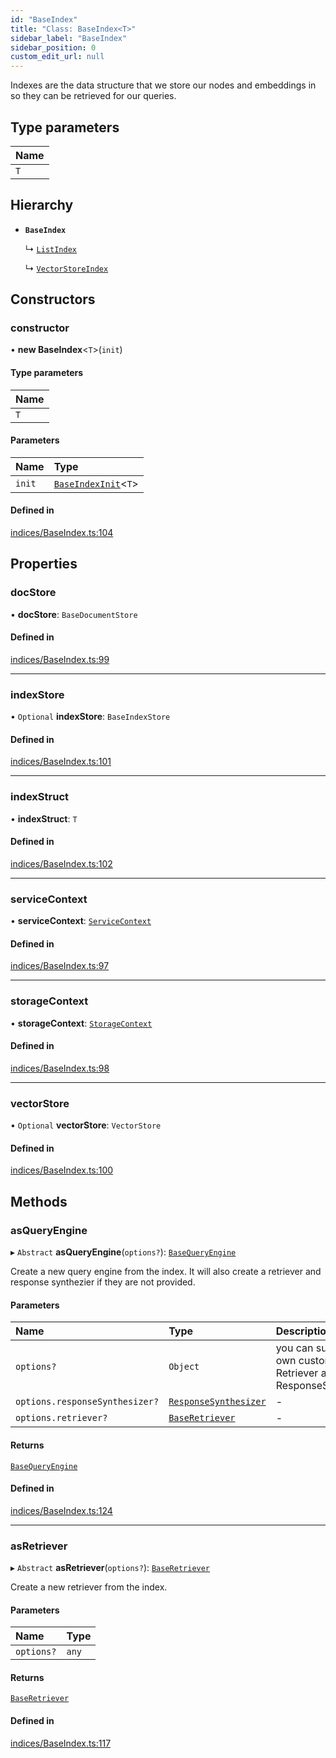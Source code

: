 ```yaml
---
id: "BaseIndex"
title: "Class: BaseIndex<T>"
sidebar_label: "BaseIndex"
sidebar_position: 0
custom_edit_url: null
---
```


Indexes are the data structure that we store our nodes and embeddings in so
they can be retrieved for our queries.

## Type parameters

| Name |
| :------ |
| `T` |

## Hierarchy

- **`BaseIndex`**

  ↳ [`ListIndex`](ListIndex.md)

  ↳ [`VectorStoreIndex`](VectorStoreIndex.md)

## Constructors

### constructor

• **new BaseIndex**<`T`\>(`init`)

#### Type parameters

| Name |
| :------ |
| `T` |

#### Parameters

| Name | Type |
| :------ | :------ |
| `init` | [`BaseIndexInit`](../interfaces/BaseIndexInit.md)<`T`\> |

#### Defined in

[indices/BaseIndex.ts:104](https://github.com/run-llama/LlamaIndexTS/blob/816132e/packages/core/src/indices/BaseIndex.ts#L104)

## Properties

### docStore

• **docStore**: `BaseDocumentStore`

#### Defined in

[indices/BaseIndex.ts:99](https://github.com/run-llama/LlamaIndexTS/blob/816132e/packages/core/src/indices/BaseIndex.ts#L99)

___

### indexStore

• `Optional` **indexStore**: `BaseIndexStore`

#### Defined in

[indices/BaseIndex.ts:101](https://github.com/run-llama/LlamaIndexTS/blob/816132e/packages/core/src/indices/BaseIndex.ts#L101)

___

### indexStruct

• **indexStruct**: `T`

#### Defined in

[indices/BaseIndex.ts:102](https://github.com/run-llama/LlamaIndexTS/blob/816132e/packages/core/src/indices/BaseIndex.ts#L102)

___

### serviceContext

• **serviceContext**: [`ServiceContext`](../interfaces/ServiceContext.md)

#### Defined in

[indices/BaseIndex.ts:97](https://github.com/run-llama/LlamaIndexTS/blob/816132e/packages/core/src/indices/BaseIndex.ts#L97)

___

### storageContext

• **storageContext**: [`StorageContext`](../interfaces/StorageContext.md)

#### Defined in

[indices/BaseIndex.ts:98](https://github.com/run-llama/LlamaIndexTS/blob/816132e/packages/core/src/indices/BaseIndex.ts#L98)

___

### vectorStore

• `Optional` **vectorStore**: `VectorStore`

#### Defined in

[indices/BaseIndex.ts:100](https://github.com/run-llama/LlamaIndexTS/blob/816132e/packages/core/src/indices/BaseIndex.ts#L100)

## Methods

### asQueryEngine

▸ `Abstract` **asQueryEngine**(`options?`): [`BaseQueryEngine`](../interfaces/BaseQueryEngine.md)

Create a new query engine from the index. It will also create a retriever
and response synthezier if they are not provided.

#### Parameters

| Name | Type | Description |
| :------ | :------ | :------ |
| `options?` | `Object` | you can supply your own custom Retriever and ResponseSynthesizer |
| `options.responseSynthesizer?` | [`ResponseSynthesizer`](ResponseSynthesizer.md) | - |
| `options.retriever?` | [`BaseRetriever`](../interfaces/BaseRetriever.md) | - |

#### Returns

[`BaseQueryEngine`](../interfaces/BaseQueryEngine.md)

#### Defined in

[indices/BaseIndex.ts:124](https://github.com/run-llama/LlamaIndexTS/blob/816132e/packages/core/src/indices/BaseIndex.ts#L124)

___

### asRetriever

▸ `Abstract` **asRetriever**(`options?`): [`BaseRetriever`](../interfaces/BaseRetriever.md)

Create a new retriever from the index.

#### Parameters

| Name | Type |
| :------ | :------ |
| `options?` | `any` |

#### Returns

[`BaseRetriever`](../interfaces/BaseRetriever.md)

#### Defined in

[indices/BaseIndex.ts:117](https://github.com/run-llama/LlamaIndexTS/blob/816132e/packages/core/src/indices/BaseIndex.ts#L117)
